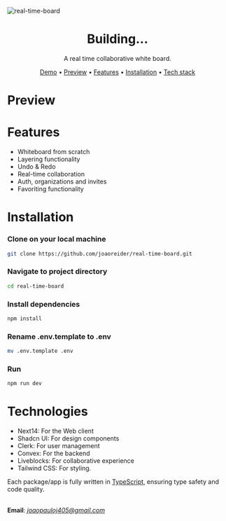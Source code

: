 ![real-time-board]()

<h1 align="center">Building...</h1>

<p align="center">A real time collaborative white board. </p>

<div align="center">

[Demo]() • [Preview](#Preview) • [Features](#Features) • [Installation](#Installation) • [Tech stack](#Technologies) 

</div>


# Preview

# Features
- Whiteboard from scratch
- Layering functionality
- Undo & Redo
- Real-time collaboration
- Auth, organizations and invites
- Favoriting functionality


# Installation

### Clone on your local machine

```bash
git clone https://github.com/joaoreider/real-time-board.git
```

### Navigate to project directory

```bash
cd real-time-board
```

### Install dependencies

```bash
npm install
```

### Rename .env.template to .env

```bash
mv .env.template .env
```

### Run 

```bash
npm run dev
```

# Technologies
- Next14: For the Web client
- Shadcn UI: For design components
- Clerk: For user management
- Convex: For the backend
- Liveblocks: For collaborative experience
- Tailwind CSS: For styling.


Each package/app is fully written in [TypeScript](https://www.typescriptlang.org/), ensuring type safety and code quality.
<br><br>

**Email**: *joaopauloj405@gmail.com*
